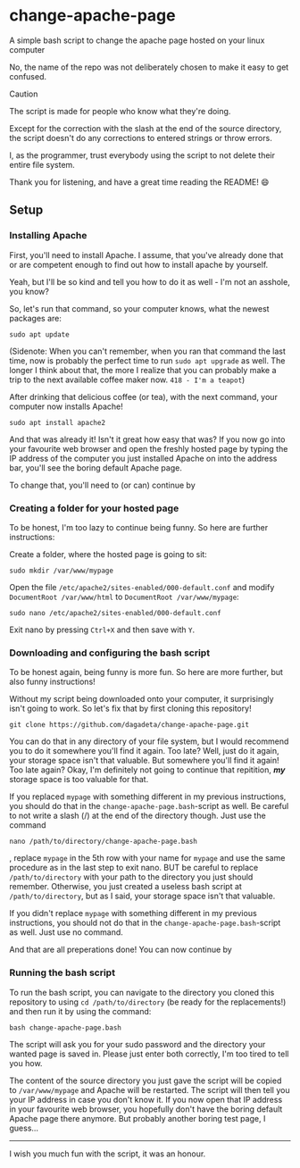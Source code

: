 # change-apache-page
A simple bash script to change the apache page hosted on your linux computer

No, the name of the repo was not deliberately chosen to make it easy to get confused.

> [!CAUTION]
> The script is made for people who know what they're doing.
> 
> Except for the correction with the slash at the end of the source directory, the script doesn't do any corrections to entered strings or throw errors.
>
> I, as the programmer, trust everybody using the script to not delete their entire file system.
>
> Thank you for listening, and have a great time reading the README! 😄

## Setup
### Installing Apache
First, you'll need to install Apache. I assume, that you've already done that or are competent enough to find out how to install apache by yourself.

Yeah, but I'll be so kind and tell you how to do it as well - I'm not an asshole, you know?

So, let's run that command, so your computer knows, what the newest packages are:
```
sudo apt update
```
(Sidenote: When you can't remember, when you ran that command the last time, now is probably the perfect time to run `sudo apt upgrade` as well. The longer I think about that, the more I realize that you can probably make a trip to the next available coffee maker now. `418 - I'm a teapot`)

After drinking that delicious coffee (or tea), with the next command, your computer now installs Apache!
```
sudo apt install apache2
```
And that was already it! Isn't it great how easy that was? If you now go into your favourite web browser and open the freshly hosted page by typing the IP address of the computer you just installed Apache on into the address bar, you'll see the boring default Apache page.

To change that, you'll need to (or can) continue by

### Creating a folder for your hosted page
To be honest, I'm too lazy to continue being funny. So here are further instructions:

Create a folder, where the hosted page is going to sit:
```
sudo mkdir /var/www/mypage
```
Open the file `/etc/apache2/sites-enabled/000-default.conf` and modify `DocumentRoot /var/www/html` to `DocumentRoot /var/www/mypage`:
```
sudo nano /etc/apache2/sites-enabled/000-default.conf
```
Exit nano by pressing `Ctrl+X` and then save with `Y`.

### Downloading and configuring the bash script
To be honest again, being funny is more fun. So here are more further, but also funny instructions!

Without my script being downloaded onto your computer, it surprisingly isn't going to work. So let's fix that by first cloning this repository!
```
git clone https://github.com/dagadeta/change-apache-page.git
```
You can do that in any directory of your file system, but I would recommend you to do it somewhere you'll find it again. Too late? Well, just do it again, your storage space isn't that valuable. But somewhere you'll find it again! Too late again? Okay, I'm definitely not going to continue that repitition, _**my**_ storage space is too valuable for that.

If you replaced `mypage` with something different in my previous instructions, you should do that in the `change-apache-page.bash`-script as well. Be careful to not write a slash (/) at the end of the directory though. Just use the command
```
nano /path/to/directory/change-apache-page.bash
```
, replace `mypage` in the 5th row with your name for `mypage` and use the same procedure as in the last step to exit nano. BUT be careful to replace `/path/to/directory` with your path to the directory you just should remember. Otherwise, you just created a useless bash script at `/path/to/directory`, but as I said, your storage space isn't that valuable.

If you didn't replace `mypage` with something different in my previous instructions, you should not do that in the `change-apache-page.bash`-script as well. Just use no command.

And that are all preperations done! You can now continue by
### Running the bash script
To run the bash script, you can navigate to the directory you cloned this repository to using `cd /path/to/directory` (be ready for the replacements!) and then run it by using the command:
```
bash change-apache-page.bash
```
The script will ask you for your sudo password and the directory your wanted page is saved in. Please just enter both correctly, I'm too tired to tell you how.

The content of the source directory you just gave the script will be copied to `/var/www/mypage` and Apache will be restarted. The script will then tell you your IP address in case you don't know it. If you now open that IP address in your favourite web browser, you hopefully don't have the boring default Apache page there anymore. But probably another boring test page, I guess...

---

I wish you much fun with the script, it was an honour.
